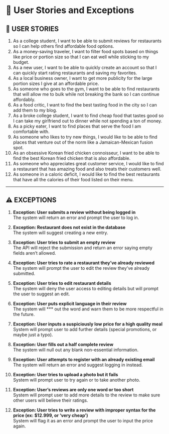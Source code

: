 # 📄 User Stories and Exceptions

## 👤 USER STORIES

1. As a college student, I want to be able to submit reviews for restaurants so I can help others find affordable food options.
2. As a money-saving traveler, I want to filter food spots based on things like price or portion size so that I can eat well while sticking to my budget.
3. As a new user, I want to be able to quickly create an account so that I can quickly start rating restaurants and saving my favorites.
4. As a local business owner, I want to get more publicity for the large portion sizes I give at an affordable price.
5. As someone who goes to the gym, I want to be able to find restaurants that will allow me to bulk while not breaking the bank so I can continue affordably.
6. As a food critic, I want to find the best tasting food in the city so I can add them to my blog.
7. As a broke college student, I want to find cheap food that tastes good so I can take my girlfriend out to dinner while not spending a ton of money.
8. As a picky eater, I want to find places that serve the food I am comfortable with.
9. As someone who likes to try new things, I would like to be able to find places that venture out of the norm like a Jamaican-Mexican fusion spot.
10. As an obsessive Korean fried chicken connoisseur, I want to be able to find the best Korean fried chicken that is also affordable.
11. As someone who appreciates great customer service, I would like to find a restaurant that has amazing food and also treats their customers well.
12. As someone in a caloric deficit, I would like to find the best restaurants that have all the calories of their food listed on their menu.

---

## ⚠️ EXCEPTIONS

1. **Exception: User submits a review without being logged in**  
   The system will return an error and prompt the user to log in.

2. **Exception: Restaurant does not exist in the database**  
   The system will suggest creating a new entry.

3. **Exception: User tries to submit an empty review**  
   The API will reject the submission and return an error saying empty fields aren’t allowed.

4. **Exception: User tries to rate a restaurant they’ve already reviewed**  
   The system will prompt the user to edit the review they’ve already submitted.

5. **Exception: User tries to edit restaurant details**  
   The system will deny the user access to editing details but will prompt the user to suggest an edit.

6. **Exception: User puts explicit language in their review**  
   The system will *** out the word and warn them to be more respectful in the future.

7. **Exception: User inputs a suspiciously low price for a high quality meal**  
   System will prompt user to add further details (special promotions, or maybe just a typo).

8. **Exception: User fills out a half complete review**  
   The system will null out any blank non-essential information.

9. **Exception: User attempts to register with an already existing email**  
   The system will return an error and suggest logging in instead.

10. **Exception: User tries to upload a photo but it fails**  
    System will prompt user to try again or to take another photo.

11. **Exception: User’s reviews are only one word or too short**  
    System will prompt user to add more details to the review to make sure other users will believe their ratings.

12. **Exception: User tries to write a review with improper syntax for the price (ex: $12.999, or ‘very cheap’)**  
    System will flag it as an error and prompt the user to input the price again.